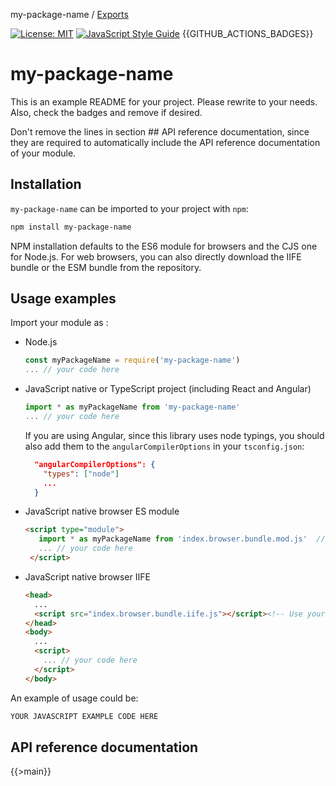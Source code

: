 my-package-name / [Exports](modules.md)

[![License: MIT](https://img.shields.io/badge/License-MIT-yellow.svg)](https://opensource.org/licenses/MIT)
[![JavaScript Style Guide](https://img.shields.io/badge/code_style-standard-brightgreen.svg)](https://standardjs.com)
{{GITHUB_ACTIONS_BADGES}}

# my-package-name

This is an example README for your project. Please rewrite to your needs. Also, check the badges and remove if desired.

Don't remove the lines in section ## API reference documentation, since they are required to automatically include the API reference documentation of your module.

## Installation

`my-package-name` can be imported to your project with `npm`:

```bash
npm install my-package-name
```

NPM installation defaults to the ES6 module for browsers and the CJS one for Node.js. For web browsers, you can also directly download the IIFE bundle or the ESM bundle from the repository.

## Usage examples

Import your module as :

- Node.js

   ```javascript
   const myPackageName = require('my-package-name')
   ... // your code here
   ```

- JavaScript native or TypeScript project (including React and Angular)

   ```javascript
   import * as myPackageName from 'my-package-name'
   ... // your code here
   ```

   If you are using Angular, since this library uses node typings, you should also add them to the `angularCompilerOptions` in your `tsconfig.json`:

   ```json
     "angularCompilerOptions": {
       "types": ["node"]
       ...
     }
   ```

- JavaScript native browser ES module

   ```html
   <script type="module">
      import * as myPackageName from 'index.browser.bundle.mod.js'  // Use your actual path to the broser mod bundle that is in the dist directory
      ... // your code here
    </script>
   ```

- JavaScript native browser IIFE

   ```html
   <head>
     ...
     <script src="index.browser.bundle.iife.js"></script><!-- Use your actual path to the browser iife bundle that is in the dist directory -->
   </head>
   <body>
     ...
     <script>
       ... // your code here
     </script>
   </body>
   ```

An example of usage could be:

```javascript
YOUR JAVASCRIPT EXAMPLE CODE HERE
```

## API reference documentation

{{>main}}
